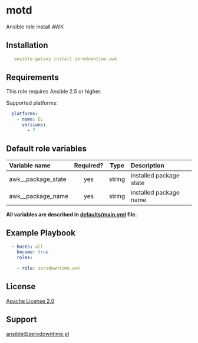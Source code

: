 # motd

Ansible role install AWK

## Installation

```yaml
   ansible-galaxy install zerodowntime.awk
```

## Requirements

This role requires Ansible 2.5 or higher.

Supported platforms:

```yaml
  platforms:
    - name: EL
      versions:
        - 7
```

## Default role variables

| Variable name      | Required? |  Type  | Description             |
|:------------------ |:---------:|:------:|:----------------------- |
| awk__package_state |    yes    | string | installed package state |
| awk__package_name  |    yes    | string | installed package name  | 

**All variables are described in [defaults/main.yml](defaults/main.yml) file.**

## Example Playbook

```yaml
  - hosts: all
    become: true
    roles:

    - role: zerodowntime.awk
```

## License

[Apache License 2.0](LICENSE)

## Support

ansible@zerodowntime.pl
